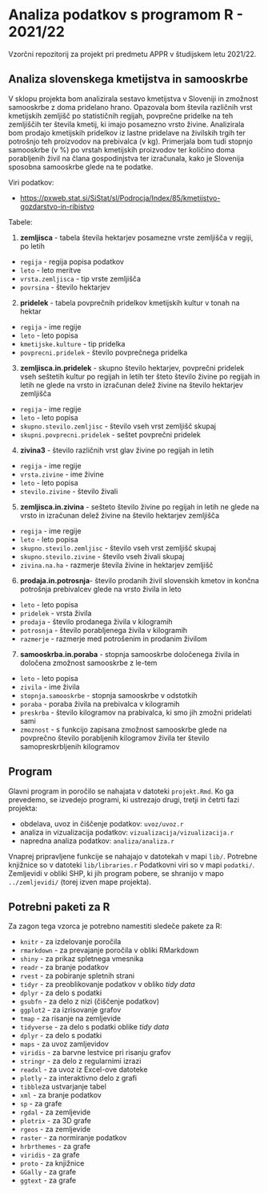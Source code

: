 # Analiza podatkov s programom R - 2021/22

Vzorčni repozitorij za projekt pri predmetu APPR v študijskem letu 2021/22. 

## Analiza slovenskega kmetijstva in samooskrbe

V sklopu projekta bom analizirala sestavo kmetijstva v Sloveniji in zmožnost samooskrbe z doma pridelano hrano. Opazovala bom števila različnih vrst kmetijskih zemljišč po statističnih regijah, povprečne pridelke na teh zemljiščih ter števila kmetij, ki imajo posamezno vrsto živine. Analizirala bom prodajo kmetijskih pridelkov iz lastne pridelave na živilskih trgih ter potrošnjo teh proizvodov na prebivalca (v kg). Primerjala bom tudi stopnjo samooskrbe (v %) po vrstah kmetijskih proizvodov ter količino doma porabljenih živil na člana gospodinjstva ter izračunala, kako je Slovenija sposobna samooskrbe glede na te podatke.

Viri podatkov: 
* https://pxweb.stat.si/SiStat/sl/Podrocja/Index/85/kmetijstvo-gozdarstvo-in-ribistvo


Tabele:
1. **zemljisca** - tabela števila hektarjev posamezne vrste zemljišča v regiji, po letih
- `regija` - regija popisa podatkov
- `leto` - leto meritve
- `vrsta.zemljisca` - tip vrste zemljišča
- `povrsina` - število hektarjev

2. **pridelek** - tabela povprečnih pridelkov kmetijskih kultur v tonah na hektar
- `regija` - ime regije
- `leto` - leto popisa
- `kmetijske.kulture` - tip pridelka
- `povprecni.pridelek` - število povprečnega pridelka

3. **zemljisca.in.pridelek** - skupno število hektarjev, povprečni pridelek vseh seštetih kultur po regijah in letih ter šteto število živine po regijah in letih ne glede na vrsto in izračunan delež živine na število hektarjev zemljišča 
- `regija` - ime regije
- `leto` - leto popisa
- `skupno.stevilo.zemljisc` - število vseh vrst zemljišč skupaj
- `skupni.povprecni.pridelek` - seštet povprečni pridelek


4. **zivina3** - število različnih vrst glav živine po regijah in letih
- `regija` - ime regije
- `vrsta.zivine` - ime živine
- `leto` - leto popisa
- `stevilo.zivine` - število živali

5. **zemljisca.in.zivina** - sešteto število živine po regijah in letih ne glede na vrsto in izračunan delež živine na število hektarjev zemljišča 
- `regija` - ime regije
- `leto` - leto popisa
- `skupno.stevilo.zemljisc` - število vseh vrst zemljišč skupaj
- `skupno.stevilo.zivine` - število vseh živali skupaj
- `zivina.na.ha` - razmerje števila živine in hektarjev zemljišč

6. **prodaja.in.potrosnja**- število prodanih živil slovenskih kmetov in končna potrošnja prebivalcev glede na vrsto živila in leto
- `leto` - leto popisa
- `pridelek` - vrsta živila
- `prodaja` - število prodanega živila v kilogramih
- `potrosnja` - število porabljenega živila v kilogramih
- `razmerje` - razmerje med potrošenim in prodanim živilom

7. **samooskrba.in.poraba** - stopnja samooskrbe določenega živila in določena zmožnost samooskrbe z le-tem
- `leto` - leto popisa
- `zivila` - ime živila
- `stopnja.samooskrbe` - stopnja samooskrbe v odstotkih
- `poraba` - poraba živila na prebivalca v kilogramih
- `preskrba` - število kilogramov na prabivalca, ki smo jih zmožni pridelati sami
- `zmoznost` - s funkcijo zapisana zmožnost samooskrbe glede na povprečno število porabljenih kilogramov živila ter število samopreskrbljenih kilogramov

 
## Program

Glavni program in poročilo se nahajata v datoteki `projekt.Rmd`.
Ko ga prevedemo, se izvedejo programi, ki ustrezajo drugi, tretji in četrti fazi projekta:

* obdelava, uvoz in čiščenje podatkov: `uvoz/uvoz.r`
* analiza in vizualizacija podatkov: `vizualizacija/vizualizacija.r`
* napredna analiza podatkov: `analiza/analiza.r`

Vnaprej pripravljene funkcije se nahajajo v datotekah v mapi `lib/`.
Potrebne knjižnice so v datoteki `lib/libraries.r`
Podatkovni viri so v mapi `podatki/`.
Zemljevidi v obliki SHP, ki jih program pobere,
se shranijo v mapo `../zemljevidi/` (torej izven mape projekta).


## Potrebni paketi za R

Za zagon tega vzorca je potrebno namestiti sledeče pakete za R:

* `knitr` - za izdelovanje poročila
* `rmarkdown` - za prevajanje poročila v obliki RMarkdown
* `shiny` - za prikaz spletnega vmesnika
* `readr` - za branje podatkov
* `rvest` - za pobiranje spletnih strani
* `tidyr` - za preoblikovanje podatkov v obliko *tidy data*
* `dplyr` - za delo s podatki
* `gsubfn` - za delo z nizi (čiščenje podatkov)
* `ggplot2` - za izrisovanje grafov
* `tmap` - za risanje na zemljevide
* `tidyverse` - za delo s podatki oblike *tidy data*
* `dplyr` - za delo s podatki
* `maps` - za uvoz zamljevidov
* `viridis` - za barvne lestvice pri risanju grafov
* `stringr` - za delo z regularnimi izrazi
* `readxl` - za uvoz iz Excel-ove datoteke
* `plotly` - za interaktivno delo z grafi
* `tibble`za ustvarjanje tabel
* `xml` - za branje podatkov
* `sp` - za grafe
* `rgdal` - za zemljevide
* `plotrix` - za 3D grafe
* `rgeos` - za zemljevide
* `raster` - za normiranje podatkov
* `hrbrthemes` - za grafe
* `viridis` - za grafe
* `proto` - za knjižnice
* `GGally` - za grafe
* `ggtext` - za grafe
